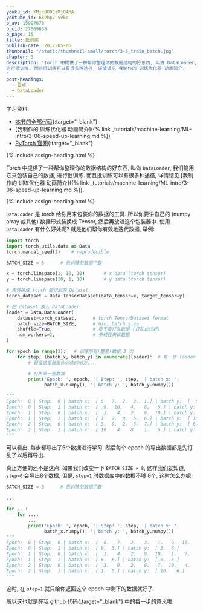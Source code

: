 ```yaml
---
youku_id: XMjc0ODEzMjQ4MA
youtube_id: 6k2hp7-5vkc
b_av: 15997678
b_cid: 27669638
b_page: 15
title: 批训练
publish-date: 2017-05-06
thumbnail: "/static/thumbnail-small/torch/3-5_train_batch.jpg"
chapter: 3
description: "Torch 中提供了一种帮你整理你的数据结构的好东西, 叫做 DataLoader, 我们能用它来包装自己的数据,
进行批训练. 而且批训练可以有很多种途径, 详情请见 我制作的 训练优化器 动画简介.
"
post-headings:
  - 要点
  - DataLoader
---
```



学习资料:
  * [本节的全部代码](https://github.com/MorvanZhou/PyTorch-Tutorial/blob/master/tutorial-contents/305_batch_train.py){:target="_blank"}
  * [我制作的 训练优化器 动画简介]({% link _tutorials/machine-learning/ML-intro/3-06-speed-up-learning.md %})
  * [PyTorch 官网](http://pytorch.org/){:target="_blank"}

{% include assign-heading.html %}

Torch 中提供了一种帮你整理你的数据结构的好东西, 叫做 `DataLoader`, 我们能用它来包装自己的数据,
进行批训练. 而且批训练可以有很多种途径, 详情请见 [我制作的 训练优化器 动画简介]({% link _tutorials/machine-learning/ML-intro/3-06-speed-up-learning.md %}).




{% include assign-heading.html %}

`DataLoader` 是 torch 给你用来包装你的数据的工具. 所以你要讲自己的 (numpy array 或其他) 数据形式装换成 Tensor, 然后再放进这个包装器中.
使用 `DataLoader` 有什么好处呢? 就是他们帮你有效地迭代数据, 举例:

```python
import torch
import torch.utils.data as Data
torch.manual_seed(1)    # reproducible

BATCH_SIZE = 5      # 批训练的数据个数

x = torch.linspace(1, 10, 10)       # x data (torch tensor)
y = torch.linspace(10, 1, 10)       # y data (torch tensor)

# 先转换成 torch 能识别的 Dataset
torch_dataset = Data.TensorDataset(data_tensor=x, target_tensor=y)

# 把 dataset 放入 DataLoader
loader = Data.DataLoader(
    dataset=torch_dataset,      # torch TensorDataset format
    batch_size=BATCH_SIZE,      # mini batch size
    shuffle=True,               # 要不要打乱数据 (打乱比较好)
    num_workers=2,              # 多线程来读数据
)

for epoch in range(3):   # 训练所有!整套!数据 3 次
    for step, (batch_x, batch_y) in enumerate(loader):  # 每一步 loader 释放一小批数据用来学习
        # 假设这里就是你训练的地方...

        # 打出来一些数据
        print('Epoch: ', epoch, '| Step: ', step, '| batch x: ',
              batch_x.numpy(), '| batch y: ', batch_y.numpy())

"""
Epoch:  0 | Step:  0 | batch x:  [ 6.  7.  2.  3.  1.] | batch y:  [  5.   4.   9.   8.  10.]
Epoch:  0 | Step:  1 | batch x:  [  9.  10.   4.   8.   5.] | batch y:  [ 2.  1.  7.  3.  6.]
Epoch:  1 | Step:  0 | batch x:  [  3.   4.   2.   9.  10.] | batch y:  [ 8.  7.  9.  2.  1.]
Epoch:  1 | Step:  1 | batch x:  [ 1.  7.  8.  5.  6.] | batch y:  [ 10.   4.   3.   6.   5.]
Epoch:  2 | Step:  0 | batch x:  [ 3.  9.  2.  6.  7.] | batch y:  [ 8.  2.  9.  5.  4.]
Epoch:  2 | Step:  1 | batch x:  [ 10.   4.   8.   1.   5.] | batch y:  [  1.   7.   3.  10.   6.]
"""
```

可以看出, 每步都导出了5个数据进行学习. 然后每个 epoch 的导出数据都是先打乱了以后再导出.

真正方便的还不是这点. 如果我们改变一下 `BATCH_SIZE = 8`, 这样我们就知道, `step=0` 会导出8个数据, 但是, `step=1` 时数据库中的数据不够 8个, 这时怎么办呢:

```python
BATCH_SIZE = 8      # 批训练的数据个数

...

for ...:
    for ...:
        ...
        print('Epoch: ', epoch, '| Step: ', step, '| batch x: ',
              batch_x.numpy(), '| batch y: ', batch_y.numpy())
"""
Epoch:  0 | Step:  0 | batch x:  [  6.   7.   2.   3.   1.   9.  10.   4.] | batch y:  [  5.   4.   9.   8.  10.   2.   1.   7.]
Epoch:  0 | Step:  1 | batch x:  [ 8.  5.] | batch y:  [ 3.  6.]
Epoch:  1 | Step:  0 | batch x:  [  3.   4.   2.   9.  10.   1.   7.   8.] | batch y:  [  8.   7.   9.   2.   1.  10.   4.   3.]
Epoch:  1 | Step:  1 | batch x:  [ 5.  6.] | batch y:  [ 6.  5.]
Epoch:  2 | Step:  0 | batch x:  [  3.   9.   2.   6.   7.  10.   4.   8.] | batch y:  [ 8.  2.  9.  5.  4.  1.  7.  3.]
Epoch:  2 | Step:  1 | batch x:  [ 1.  5.] | batch y:  [ 10.   6.]
"""
```

这时, 在 `step=1` 就只给你返回这个 epoch 中剩下的数据就好了.

所以这也就是在我 [github 代码](https://github.com/MorvanZhou/PyTorch-Tutorial/blob/master/tutorial-contents/305_batch_train.py){:target="_blank"} 中的每一步的意义啦.


